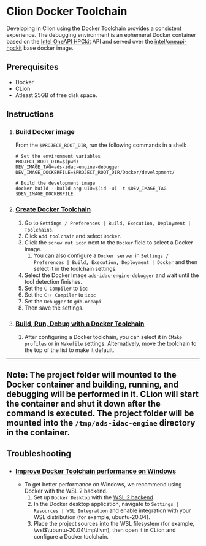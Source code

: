 # Clion Docker Toolchain
Developing in Clion using the Docker Toolchain provides a consistent experience. The debugging environment is an 
ephemeral Docker container based on the 
[Intel OneAPI HPCkit](https://www.intel.com/content/www/us/en/developer/tools/oneapi/hpc-toolkit.html) API and served 
over the [intel/oneapi-hpckit](https://hub.docker.com/r/intel/oneapi-hpckit) base docker image.

## Prerequisites
* Docker
* CLion
* Atleast 25GB of free disk space.

## Instructions

1. ### Build Docker image
    From the `$PROJECT_ROOT_DIR`, run the following commands in a shell:
    
    ```shell
    # Set the environment variables
    PROJECT_ROOT_DIR=$(pwd)
    DEV_IMAGE_TAG=ads-idac-engine-debugger
    DEV_IMAGE_DOCKERFILE=$PROJECT_ROOT_DIR/Docker/development/
    
    # Build the development image
    docker build --build-arg UID=$(id -u) -t $DEV_IMAGE_TAG $DEV_IMAGE_DOCKERFILE
    ```
2. ### [Create Docker Toolchain](https://www.jetbrains.com/help/clion/clion-toolchains-in-docker.html#create-docker-toolchain)
   1. Go to `Settings / Preferences | Build, Execution, Deployment | Toolchains`.
   2. Click `Add toolchain` and select `Docker`.
   3. Click the `screw nut icon` next to the `Docker` field to select a Docker image.
      1. You can also configure a `Docker server` in `Settings / Preferences | Build, Execution, Deployment | Docker` and then select it in the toolchain settings.
   4. Select the Docker Image `ads-idac-engine-debugger` and wait until the tool detection finishes.
   5. Set the `C Compiler` to `icc`
   6. Set the `C++ Compiler` to `icpc`
   7. Set the `Debugger` to `gdb-oneapi`
   8. Then save the settings.

3. ### [Build, Run, Debug with a Docker Toolchain](https://www.jetbrains.com/help/clion/clion-toolchains-in-docker.html#build-run-debug-docker)
   1. After configuring a Docker toolchain, you can select it in `CMake profiles` or in `Makefile` settings. Alternatively, move the toolchain to the top of the list to make it default.
---
   **Note: The project folder will mounted to the Docker container and building, running, and debugging will be 
   performed in it. CLion will start the container and shut it down after the command is executed. The project folder 
   will be mounted into the `/tmp/ads-idac-engine` directory in the container.**
--- 

## Troubleshooting
* ### [Improve Docker Toolchain performance on Windows](https://www.jetbrains.com/help/clion/clion-toolchains-in-docker.html#windows-performance)
  * To get better performance on Windows, we recommend using Docker with the WSL 2 backend.
    1. Set up `Docker Desktop` with the [WSL 2 backend](https://docs.docker.com/desktop/windows/wsl/).
    2. In the Docker desktop application, navigate to `Settings | Resources | WSL Integration` and enable integration 
    with your WSL distribution (for example, ubuntu-20.04).
    3. Place the project sources into the WSL filesystem (for example, \\wsl$\ubuntu-20.04\tmp\llvm), then open it in CLion and configure a Docker toolchain.
